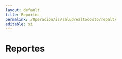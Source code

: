 ```yaml
---
layout: default
title: Reportes
permalink: /Operacion/is/salud/ealtocosto/repalt/
editable: si
---
```


# Reportes

